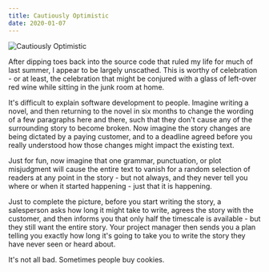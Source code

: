 ```yaml
---
title: Cautiously Optimistic
date: 2020-01-07
---
```


![Cautiously Optimistic](https://source.unsplash.com/DWyRC2juMgs/1600x900)

After dipping toes back into the source code that ruled my life for much of last summer, I appear to be largely unscathed. This is worthy of celebration - or at least, the celebration that might be conjured with a glass of left-over red wine while sitting in the junk room at home.

It's difficult to explain software development to people. Imagine writing a novel, and then returning to the novel in six months to change the wording of a few paragraphs here and there, such that they don't cause any of the surrounding story to become broken. Now imagine the story changes are being dictated by a paying customer, and to a deadline agreed before you really understood how those changes might impact the existing text.

Just for fun, now imagine that one grammar, punctuation, or plot misjudgment will cause the entire text to vanish for a random selection of readers at any point in the story - but not always, and they never tell you where or when it started happening - just that it is happening.

Just to complete the picture, before you start writing the story, a salesperson asks how long it might take to write, agrees the story with the customer, and then informs you that only half the timescale is available - but they still want the entire story. Your project manager then sends you a plan telling you exactly how long it's going to take you to write the story they have never seen or heard about.

It's not all bad. Sometimes people buy cookies.
